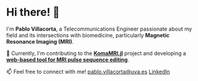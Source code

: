 # Hi there! 👋

I'm **Pablo Villacorta**, a Telecommunications Engineer passionate about my field and its intersections with biomedicine, particularly **Magnetic Resonance Imaging (MRI)**.  

🔬 Currently, I'm contributing to the [**KomaMRI.jl**](https://github.com/JuliaHealth/KomaMRI.jl) project and developing a [**web-based tool for MRI pulse sequence editing**](https://github.com/pvillacorta/WebMRISeq).  

📫 Feel free to connect with me! pablo.villacorta@uva.es      [LinkedIn](https://www.linkedin.com/in/pablo-villacorta-aylagas-a37a9b216/)

<!--
**pvillacorta/pvillacorta** is a ✨ _special_ ✨ repository because its `README.md` (this file) appears on your GitHub profile.

Here are some ideas to get you started:

- 🔭 I’m currently working on ...
- 🌱 I’m currently learning ...
- 👯 I’m looking to collaborate on ...
- 🤔 I’m looking for help with ...
- 💬 Ask me about ...
- 📫 How to reach me: ...
- 😄 Pronouns: ...
- ⚡ Fun fact: ...
-->
